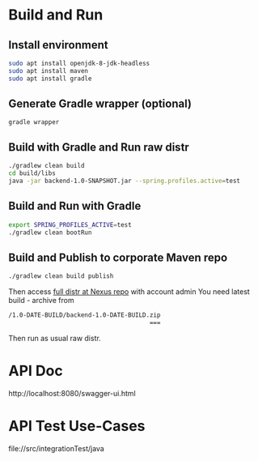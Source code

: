 # Build and Run
## Install environment
```bash
sudo apt install openjdk-8-jdk-headless
sudo apt install maven
sudo apt install gradle
```

## Generate Gradle wrapper (optional)
```
gradle wrapper
```

## Build with Gradle and Run raw distr
```bash
./gradlew clean build
cd build/libs
java -jar backend-1.0-SNAPSHOT.jar --spring.profiles.active=test
```

## Build and Run with Gradle
```bash
export SPRING_PROFILES_ACTIVE=test
./gradlew clean bootRun
```

## Build and Publish to corporate Maven repo
```bash
./gradlew clean build publish
```
Then access [full distr at Nexus repo](https://[repository-server:8081]/service/rest/repository/browse/maven-snapshots/com/acme/backend/) with account admin
You need latest build - archive from
```bash
/1.0-DATE-BUILD/backend-1.0-DATE-BUILD.zip
                                       ===
```
Then run as usual raw distr.

# API Doc
http://localhost:8080/swagger-ui.html

# API Test Use-Cases
file://src/integrationTest/java
